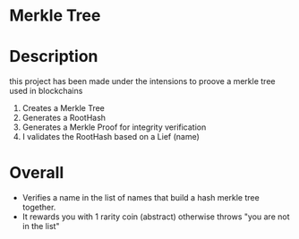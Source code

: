 # Merkle Tree

# Description

this project has been made under the intensions to proove a merkle tree used in blockchains

1. Creates a Merkle Tree
2. Generates a RootHash
3. Generates a Merkle Proof for integrity verification
4. I validates the RootHash based on a Lief (name)

# Overall

- Verifies a name in the list of names that build a hash merkle tree together.
- It rewards you with 1 rarity coin (abstract) otherwise throws "you are not in the list"
